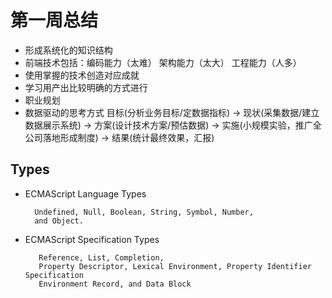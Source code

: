 # 第一周总结
- 形成系统化的知识结构
- 前端技术包括：编码能力（太难） 架构能力（太大） 工程能力（人多）
- 使用掌握的技术创造对应成就
- 学习用产出比较明确的方式进行
- 职业规划
- 数据驱动的思考方式
    目标(分析业务目标/定数据指标) -> 现状(采集数据/建立数据展示系统) -> 方案(设计技术方案/预估数据) -> 实施(小规模实验，推广全公司落地形成制度) -> 结果(统计最终效果，汇报)

## Types
- ECMAScript Language Types
  
        Undefined, Null, Boolean, String, Symbol, Number,
        and Object.
- ECMAScript Specification Types
  
         Reference, List, Completion,
         Property Descriptor, Lexical Environment, Property Identifier Specification
         Environment Record, and Data Block
